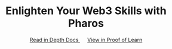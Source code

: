 <div align="center">
<h1>Enlighten Your Web3 Skills with Pharos</h1>
<a href="https://doc.polearn.xyz/docs/pol/contribution">
  Read in Depth Docs
</a>
&nbsp;&nbsp;&nbsp;&nbsp;
<a href="https://edu.polearn.xyz/q/polearn/pharos-web3-skill">
  View in Proof of Learn
</a>
</div>
